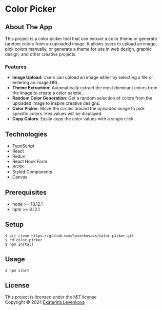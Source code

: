 # Color Picker
## About The App
This project is a color picker tool that can extract a color theme or generate random colors from an uploaded image. It allows users to upload an image, pick colors manually, or generate a theme for use in web design, graphic design, and other creative projects.

### Features
- **Image Upload**: Users can upload an image either by selecting a file or entering an image URL.
- **Theme Extraction**: Automatically extract the most dominant colors from the image to create a color palette.
- **Random Color Generation**: Get a random selection of colors from the uploaded image to inspire creative designs.
- **Color Picker**: Move the circles around the uploaded image to pick specific colors. Hex values will be displayed.
- **Copy Colors**: Easily copy the color values with a single click.

## Technologies
- TypeScript
- React
- Redux
- React Hook Form 
- SCSS
- Styled Components
- Canvas

## Prerequisites
- node >= 18.12.1
- npm >= 8.12.1

## Setup
    $ git clone https://github.com/levenkovaes/color-picker.git
    $ cd color-picker
    $ npm install

## Usage
    $ npm start

## License
This project is licensed under the MIT license <br> 
Copyright © 2024 [Ekaterina Levenkova](https://github.com/levenkovaes)
